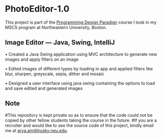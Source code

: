 # PhotoEditor-1.0
  This project is part of the [Programming Design Paradign](https://wl11gp.neu.edu/udcprod8/bwckctlg.p_disp_course_detail?cat_term_in=202010&subj_code_in=CS&crse_numb_in=5010#__utma=72955916.1986210861.1577990124.1578366628.1578518371.4&__utmb=72955916.4.10.1578518371&__utmc=72955916&__utmx=-&__utmz=72955916.1578518371.4.3.utmcsr=google|utmccn=(organic)|utmcmd=organic|utmctr=(not%20provided)&__utmv=-&__utmk=5962293) course I took in my MSCS program at Northeastern University, Boston.
  
## Image Editor — Java, Swing, IntelliJ
  • Created a Java Swing application using MVC architecture to generate new images and apply filters on an image
  
  •	Edited images of different types by loading in app and applied filters like blur, sharpen, greyscale, sepia, dither and mosaic
  
  •	Designed a user interface using java swing containing the options to load and save edited and generated images

## Note
#This repository is kept private so as to ensure that the code could not be copied by other fellow students taking the course in the future.
#If you are a recruiter and would like to see the source code of this project, kindly email me at arya.am@husky.neu.edu. 
